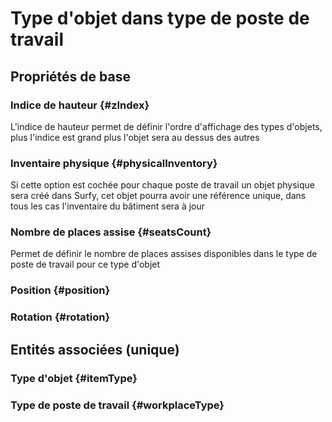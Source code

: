 # Type d'objet dans type de poste de travail
<!--- THIS FILE IS GENERATED PLEASE DO NOT EDIT IT DIRECTLY --->



## Propriétés de base

### Indice de hauteur {#zIndex}
        
L'indice de hauteur permet de définir l'ordre d'affichage des types d'objets, plus l'indice est grand plus l'objet sera au dessus des autres
### Inventaire physique {#physicalInventory}
        
Si cette option est cochée pour chaque poste de travail un objet physique sera créé dans Surfy, cet objet pourra avoir une référence unique, dans tous les cas l'inventaire du bâtiment sera à jour
### Nombre de places assise {#seatsCount}
        
Permet de définir le nombre de places assises disponibles dans le type de poste de travail pour ce type d'objet
### Position {#position}
        

### Rotation {#rotation}
        


## Entités associées (unique)

### Type d'objet {#itemType}
        

### Type de poste de travail {#workplaceType}
        






